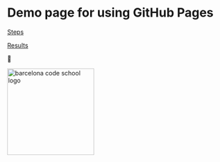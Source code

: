 # Demo page for using GitHub Pages

[Steps](https://ideal-chainsaw-1d4a318f.pages.github.io/#/js_cur/_html/Hosting-with-GitHub-Pages)

[Results](https://gk3000.github.io/bananas/)

🍌

<img src='https://barcelonacodeschool.com/static/BCS-LOGO-1000px-ddd4c04fd3a5549e151861ba8cdc56b2.jpg' alt='barcelona code school logo' width='200px'/>